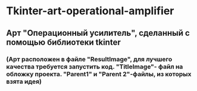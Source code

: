 # Tkinter-art-operational-amplifier
## Арт "Операционный усилитель", сделанный с помощью библиотеки tkinter 
### (Арт расположен в файле "ResultImage", для лучшего качества требуется запустить код. "TitleImage"- файл на обложку проекта. "Parent1" и "Parent 2"-файлы, из которых взята идея)
